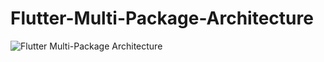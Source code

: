 # Flutter-Multi-Package-Architecture

![Flutter Multi-Package Architecture](https://user-images.githubusercontent.com/92246475/218972548-8ab259e5-c4ac-480c-89c1-effdb7038097.png)

